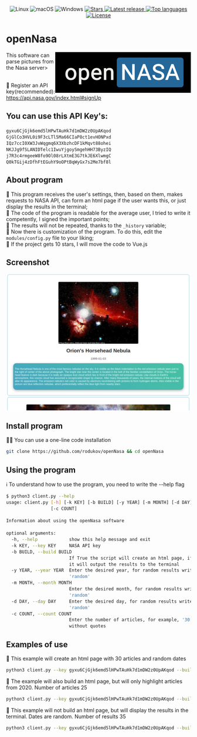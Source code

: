 <div align="center">
<p>
    <a>
      <img alt="Linux" src="https://img.shields.io/badge/Linux-%23.svg?style=flat-square&logo=linux&color=FCC624&logoColor=black" />
    </a>
    <a>
      <img alt="macOS" src="https://img.shields.io/badge/macOS-%23.svg?style=flat-square&logo=apple&color=000000&logoColor=white" />
    </a>
    <a>
      <img alt="Windows" src="https://img.shields.io/badge/Windows-%23.svg?style=flat-square&logo=windows&color=0078D6&logoColor=white" />
    </a>
    <a href="https://github.com/rodukov/openNasa/stargazers">
      <img alt="Stars" src="https://badgen.net/github/stars/rodukov/openNasa">
    </a>
    <a href="https://github.com/rodukov/openNasa/releases/latest">
      <img alt="Latest release" src="https://img.shields.io/github/v/release/rodukov/openNasa" />
    </a>
    <a href="https://github.com/rodukov/openNasa/search?l=python">
      <img src="https://img.shields.io/github/languages/top/rodukov/openNasa" alt="Top languages"/>
    </a>
    <a href="https://github.com/rodukov/openNasa/blob/master/LICENSE">
      <img src="https://img.shields.io/github/license/rodukov/openNasa?style=flat-square&logo=GNU&label=License" alt="License"/>
    </a>
</p>
</div>

# openNasa
<img align="right" alt="Preview" src="./preview/logo.png"/>
This software can parse pictures from the Nasa server><br><br>

🔻 Register an API key(recommended): https://api.nasa.gov/index.html#signUp<br>
## You can use this API Key's:
`gyxu6CjGjk6emd5lHPwTAuHk7d1mDW2z0UpAKqod` `GjGlCo3HVL0i9F3cLTl5Ma66CIaP8ct1evHONPxd` <br>
`IQz7ccI0XW3JvWqgmq6X3XbzhcDF1kMqvt88ohei` `NKJJg9fSLANIDTelc1IwuYjgoySmgehHH73ByzIQ` <br>
`j7R3c4rmgeeW8fo9Ol08rLXtmE3G7tkJE6XlwmgC` `Q0kTGij4zDfhFtEGuhY9oOPtBqWyGx7s2Me7bf8l` <br>

## About program
🔺 This program receives the user's settings, then, based on them, makes requests to NASA API, can form an html page if the user wants this, or just display the results in the terminal;<br>
🔺 The code of the program is readable for the average user, I tried to write it competently, I signed the important points;<br>
🔺 The results will not be repeated, thanks to the `_history` variable;<br>
🔺 Now there is customization of the program. To do this, edit the `modules/config.py` file to your liking;<br>
🔺 If the project gets 10 stars, I will move the code to Vue.js<br>

## Screenshot
<img align="center" alt="Preview" src="./preview/screenshot1.png"/>

## Install program
👨‍💻 You can use a one-line code installation
```bash
git clone https://github.com/rodukov/openNasa && cd openNasa
```

## Using the program
ℹ️ To understand how to use the program, you need to write the --help flag
```bash
$ python3 client.py --help
usage: client.py [-h] [-k KEY] [-b BUILD] [-y YEAR] [-m MONTH] [-d DAY]
                 [-c COUNT]

Information about using the openNasa software

optional arguments:
  -h, --help            show this help message and exit
  -k KEY, --key KEY     NASA API key
  -b BUILD, --build BUILD
                        If True the script will create an html page, if False
                        it will output the results to the terminal
  -y YEAR, --year YEAR  Enter the desired year, for random results write
                        'random'
  -m MONTH, --month MONTH
                        Enter the desired month, for random results write
                        'random'
  -d DAY, --day DAY     Enter the desired day, for random results write
                        'random'
  -c COUNT, --count COUNT
                        Enter the number of articles, for example, '30',
                        without quotes
```

## Examples of use
📌 This example will create an html page with 30 articles and random dates
```bash
python3 client.py --key gyxu6CjGjk6emd5lHPwTAuHk7d1mDW2z0UpAKqod --build True --year random --month random --day random --count 30
```
📌 The example will also build an html page, but will only highlight articles from 2020. Number of articles 25
```bash
python3 client.py --key gyxu6CjGjk6emd5lHPwTAuHk7d1mDW2z0UpAKqod --build True --year 2020 --month random --day random --count 25
```
📌 This example will not build an html page, but will display the results in the terminal. Dates are random. Number of results 35
```bash
python3 client.py --key gyxu6CjGjk6emd5lHPwTAuHk7d1mDW2z0UpAKqod --build False --year random --month random --day random --count 35
```

